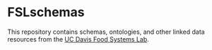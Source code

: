 # FSLschemas
This repository contains schemas, ontologies, and other linked data resources from the [UC Davis Food Systems Lab](https://foodsystemslab.ucdavis.edu/).
